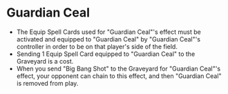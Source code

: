 # Guardian Ceal

*   The Equip Spell Cards used for "Guardian Ceal"'s effect must be activated and equipped to "Guardian Ceal" by "Guardian Ceal"'s controller in order to be on that player's side of the field.
*   Sending 1 Equip Spell Card equipped to "Guardian Ceal" to the Graveyard is a cost.
*   When you send "Big Bang Shot" to the Graveyard for "Guardian Ceal"'s effect, your opponent can chain to this effect, and then "Guardian Ceal" is removed from play.

